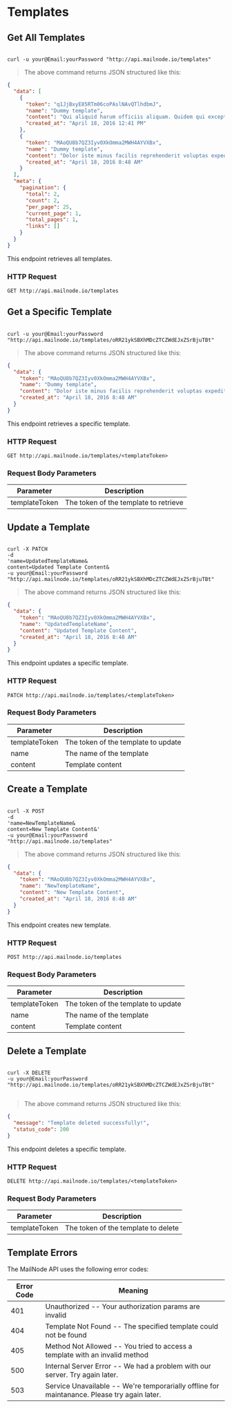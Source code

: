 # Templates

## Get All Templates


```shell

curl -u your@Email:yourPassword "http://api.mailnode.io/templates"

```

> The above command returns JSON structured like this:

```json
{
  "data": [
    {
      "token": "q1JjBxyE85RTm06coPAslNAvQTlhdbmJ",
      "name": "Dummy template",
      "content": "Qui aliquid harum officiis aliquam. Quidem qui excepturi modi aut. Non ut voluptatum est eos quod.",
      "created_at": "April 18, 2016 12:41 PM"
    },
    {
      "token": "MAoQU8b7QZ3Iyv0XkOmma2MWH4AYVXBx",
      "name": "Dummy template",
      "content": "Dolor iste minus facilis reprehenderit voluptas expedita. Et officia rerum mollitia quasi quam ut. Facilis commodi ut suscipit omnis. Consequuntur labore recusandae odit eos.",
      "created_at": "April 18, 2016 8:48 AM"
    }
  ],
  "meta": {
    "pagination": {
      "total": 2,
      "count": 2,
      "per_page": 25,
      "current_page": 1,
      "total_pages": 1,
      "links": []
    }
  }
}
```

This endpoint retrieves all templates.

### HTTP Request

`GET http://api.mailnode.io/templates`



## Get a Specific Template

```shell

curl -u your@Email:yourPassword "http://api.mailnode.io/templates/oRR21ykSBXhMDcZTCZWdEJxZSrBjuTBt"

```

> The above command returns JSON structured like this:

```json
{
  "data": {
    "token": "MAoQU8b7QZ3Iyv0XkOmma2MWH4AYVXBx",
    "name": "Dummy template",
    "content": "Dolor iste minus facilis reprehenderit voluptas expedita. Et officia rerum mollitia quasi quam ut. Facilis commodi ut suscipit omnis. Consequuntur labore recusandae odit eos.",
    "created_at": "April 18, 2016 8:48 AM"
  }
}
```

This endpoint retrieves a specific template.

### HTTP Request

`GET http://api.mailnode.io/templates/<templateToken>`

### Request Body Parameters

Parameter | Description
--------- | -----------
templateToken | The token of the template to retrieve


## Update a Template

```shell

curl -X PATCH
-d
'name=UpdatedTemplateName&
content=Updated Template Content&
-u your@Email:yourPassword
"http://api.mailnode.io/templates/oRR21ykSBXhMDcZTCZWdEJxZSrBjuTBt"

```

> The above command returns JSON structured like this:

```json
{
  "data": {
    "token": "MAoQU8b7QZ3Iyv0XkOmma2MWH4AYVXBx",
    "name": "UpdatedTemplateName",
    "content": "Updated Template Content",
    "created_at": "April 18, 2016 8:48 AM"
  }
}
```

This endpoint updates a specific template.

### HTTP Request

`PATCH http://api.mailnode.io/templates/<templateToken>`

### Request Body Parameters

Parameter | Description
--------- | -----------
templateToken | The token of the template to update
name | The name of the template
content | Template content


## Create a Template

```shell

curl -X POST
-d
'name=NewTemplateName&
content=New Template Content&'
-u your@Email:yourPassword
"http://api.mailnode.io/templates"

```

> The above command returns JSON structured like this:

```json
{
  "data": {
    "token": "MAoQU8b7QZ3Iyv0XkOmma2MWH4AYVXBx",
    "name": "NewTemplateName",
    "content": "New Template Content",
    "created_at": "April 18, 2016 8:48 AM"
  }
}
```

This endpoint creates new template.

### HTTP Request

`POST http://api.mailnode.io/templates`

### Request Body Parameters

Parameter | Description
--------- | -----------
templateToken | The token of the template to update
name | The name of the template
content | Template content


## Delete a Template

```shell

curl -X DELETE
-u your@Email:yourPassword
"http://api.mailnode.io/templates/oRR21ykSBXhMDcZTCZWdEJxZSrBjuTBt"


```

> The above command returns JSON structured like this:

```json
{
  "message": "Template deleted successfully!",
  "status_code": 200
}
```

This endpoint deletes a specific template.

### HTTP Request

`DELETE http://api.mailnode.io/templates/<templateToken>`

### Request Body Parameters

Parameter | Description
--------- | -----------
templateToken | The token of the template to delete


## Template Errors

The MailNode API uses the following error codes:


Error Code | Meaning
---------- | -------
401 | Unauthorized -- Your authorization params are invalid
404 | Template Not Found -- The specified template could not be found
405 | Method Not Allowed -- You tried to access a template with an invalid method
500 | Internal Server Error -- We had a problem with our server. Try again later.
503 | Service Unavailable -- We're temporarially offline for maintanance. Please try again later.
